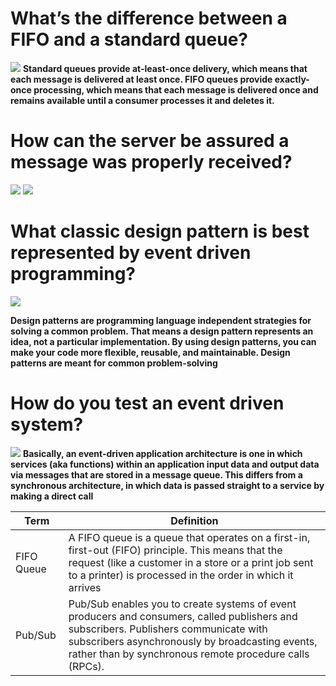 # What’s the difference between a FIFO and a standard queue?
![](https://media-exp1.licdn.com/dms/image/C4D12AQGDSibz9nwHJw/article-inline_image-shrink_1500_2232/0/1614608687129?e=1634169600&v=beta&t=it6otbIqdUkjwTwqH33hjNclaUcmIWbRH8046KUcN2U)
**Standard queues provide at-least-once delivery, which means that each message is delivered at least once. FIFO queues provide exactly-once processing, which means that each message is delivered once and remains available until a consumer processes it and deletes it.**

 
# How can the server be assured a message was properly received?
![](https://stackify.com/wp-content/uploads/2017/01/message-queue.jpg)
![](https://i.stack.imgur.com/NK5FP.png)

# What classic design pattern is best represented by event driven programming?
![](https://miro.medium.com/max/1838/1*tj5r0NH1Z8ki-K5qUIWUtw.jpeg)

**Design patterns are programming language independent strategies for solving a common problem. That means a design pattern represents an idea, not a particular implementation. By using design patterns, you can make your code more flexible, reusable, and maintainable. Design patterns are meant for common problem-solving**

# How do you test an event driven system?
![](https://miro.medium.com/max/1838/1*KuiJKfj8R8nQAqfC4EEa5w.jpeg)
**Basically, an event-driven application architecture is one in which services (aka functions) within an application input data and output data via messages that are stored in a message queue. This differs from a synchronous architecture, in which data is passed straight to a service by making a direct call**

| Term       |       Definition             |
| -----------|------------------------------|
|FIFO Queue|A FIFO queue is a queue that operates on a first-in, first-out (FIFO) principle. This means that the request (like a customer in a store or a print job sent to a printer) is processed in the order in which it arrives|
|Pub/Sub|Pub/Sub enables you to create systems of event producers and consumers, called publishers and subscribers. Publishers communicate with subscribers asynchronously by broadcasting events, rather than by synchronous remote procedure calls (RPCs).|
